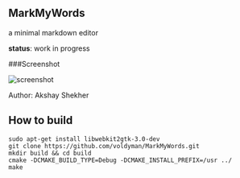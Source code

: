 MarkMyWords
-------------------

a minimal markdown editor


**status**: work in progress

###Screenshot

![screenshot](https://github.com/voldyman/MarkMyWords/raw/master/screenshots/scr.png)

Author: Akshay Shekher

## How to build
    sudo apt-get install libwebkit2gtk-3.0-dev 
    git clone https://github.com/voldyman/MarkMyWords.git
    mkdir build && cd build 
    cmake -DCMAKE_BUILD_TYPE=Debug -DCMAKE_INSTALL_PREFIX=/usr ../
    make

